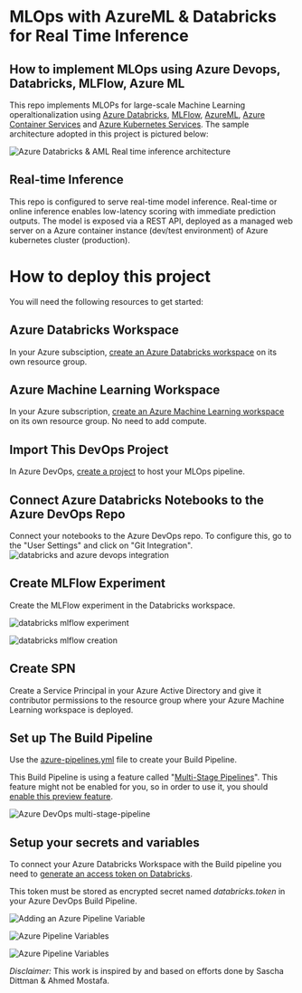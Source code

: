 
# MLOps with AzureML & Databricks for Real Time Inference
## How to implement MLOps using Azure Devops, Databricks, MLFlow, Azure ML


This repo implements MLOPs for large-scale  Machine Learning operaltionalization using [Azure Databricks](https://azure.microsoft.com/en-us/services/databricks/), [MLFlow](http://mlflow.org), [AzureML](https://azure.microsoft.com/en-us/services/machine-learning/), [Azure Container Services](https://azure.microsoft.com/en-us/product-categories/containers/) and [Azure Kubernetes Services](https://azure.microsoft.com/en-us/services/kubernetes-service/). The sample architecture adopted in this project is pictured below:

![Azure Databricks & AML Real time inference architecture](./images/architecture2.png)



## Real-time Inference

This repo is configured to serve real-time model inference. Real-time or online inference enables low-latency scoring with immediate prediction outputs. The model is exposed via a REST API, deployed as a managed web server on a Azure container instance (dev/test environment) of Azure kubernetes cluster (production). 

# How to deploy this project 


You will need the following resources to get started:

## Azure Databricks Workspace

In your Azure subsciption,  [create an Azure Databricks workspace](https://docs.azuredatabricks.net/getting-started/try-databricks.html#step-2-create-a-databricks-workspace) on its own resource group.

## Azure Machine Learning Workspace

In your Azure subscription, [create an Azure Machine Learning workspace](https://docs.microsoft.com/en-us/azure/machine-learning/quickstart-create-resources#create-the-workspace) on its own resource group. No need to add compute.

## Import This DevOps Project

In Azure DevOps,  [create a project](https://docs.microsoft.com/en-us/azure/devops/user-guide/sign-up-invite-teammates?view=azure-devops#create-a-project) to host your MLOps pipeline.


## Connect Azure Databricks Notebooks to the Azure DevOps Repo

Connect your notebooks to the Azure DevOps repo. To configure this, go to the "User Settings" and click on "Git Integration". ![databricks and azure devops integration](./images/databricks-git-devops.png)

## Create MLFlow Experiment
Create the MLFlow experiment  in the Databricks workspace.

![databricks mlflow experiment](./images/mlflow-experiment.png)


![databricks mlflow creation](./images/mlflow-creation.png)

## Create SPN 

Create a Service Principal in your Azure Active Directory and give it contributor permissions to the resource group where your Azure Machine Learning workspace is deployed. 

## Set up The Build Pipeline

Use the  [azure-pipelines.yml](./azure-pipelines.yml) file to create your  Build Pipeline.

This Build Pipeline is using a feature called "[Multi-Stage Pipelines](https://docs.microsoft.com/en-us/azure/devops/pipelines/process/stages?view=azure-devops&tabs=yaml)". This feature might not be enabled for you, so in order to use it, you should [enable this preview feature](https://docs.microsoft.com/en-us/azure/devops/project/navigation/preview-features?view=azure-devops).

![Azure DevOps multi-stage-pipeline](./images/multi-stage-pipeline.png)

## Setup your secrets and variables

 To connect your Azure Databricks Workspace with the Build pipeline you  need to [generate an access token on Databricks](https://docs.azuredatabricks.net/dev-tools/api/latest/authentication.html#generate-a-token).

This token must be stored as encrypted secret named  *databricks.token* in your Azure DevOps Build Pipeline.

![Adding an Azure Pipeline Variable](./images/01AddingPipelineVariables.png "Adding an Azure Pipeline Variable")



![Azure Pipeline Variables](./images/02AddingPipelineVariables.png)



![Azure Pipeline Variables](./images/02AddingGitHubSecrets.png)













_Disclaimer:_ This work is inspired by and based on efforts done by Sascha Dittman & Ahmed Mostafa.
